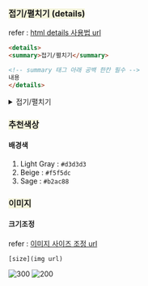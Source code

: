 ### <span style="background:#f5f5dc">접기/펼치기 (details)</span>
refer : [html details 사용법 url](https://young-cow.tistory.com/44)
```markdown
<details>
<summary>접기/펼치기</summary>

<!-- summary 태그 아래 공백 한칸 필수 -->
내용
</details>
```
<details>
<summary>접기/펼치기</summary>

내용
</details>

### <span style="background:#f5f5dc">추천색상</span>
#### 배경색
1. Light Gray : `#d3d3d3`
2. Beige : `#f5f5dc`
3. Sage : `#b2ac88`

### <span style="background:#f5f5dc">이미지</span>

#### 크기조정
refer : [이미지 사이즈 조정 url](https://kimck.tistory.com/entry/%EC%98%B5%EC%8B%9C%EB%94%94%EC%96%B8-%EC%9D%B4%EB%AF%B8%EC%A7%80-%EC%82%AC%EC%9D%B4%EC%A6%88-%EB%B3%80%EA%B2%BD%ED%95%98%EB%8A%94-%EB%B0%A9%EB%B2%95)
```
[size](img url)
```
![300](smileCat.png)
![200](smileCat.png)

